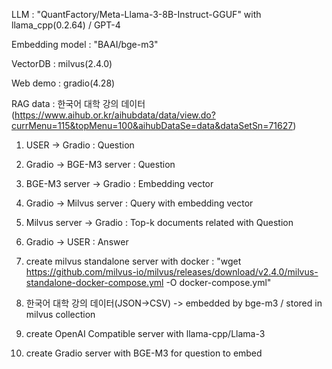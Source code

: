 LLM : "QuantFactory/Meta-Llama-3-8B-Instruct-GGUF" with llama_cpp(0.2.64) / GPT-4

Embedding model : "BAAI/bge-m3"

VectorDB : milvus(2.4.0)

Web demo : gradio(4.28)

RAG data : 한국어 대학 강의 데이터(https://www.aihub.or.kr/aihubdata/data/view.do?currMenu=115&topMenu=100&aihubDataSe=data&dataSetSn=71627)

1. USER -> Gradio : Question

2. Gradio -> BGE-M3 server : Question

3. BGE-M3 server -> Gradio : Embedding vector

4. Gradio -> Milvus server : Query with embedding vector

5. Milvus server -> Gradio : Top-k documents related with Question

6. Gradio -> USER : Answer


1. create milvus standalone server with docker : "wget https://github.com/milvus-io/milvus/releases/download/v2.4.0/milvus-standalone-docker-compose.yml -O docker-compose.yml"

2. 한국어 대학 강의 데이터(JSON->CSV) -> embedded by bge-m3 / stored in milvus collection

3. create OpenAI Compatible server with llama-cpp/Llama-3

4. create Gradio server with BGE-M3 for question to embed
